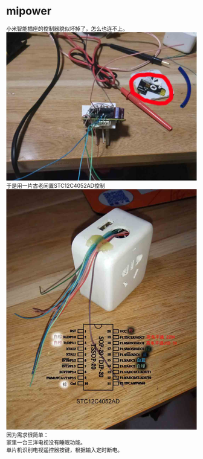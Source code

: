 # mipower
小米智能插座的控制器貌似坏掉了，怎么也连不上。  
![图片](https://github.com/www-w/mipower/blob/master/img/e.jpg)
于是用一片古老闲置STC12C4052AD控制  
![图片](https://github.com/www-w/mipower/blob/master/img/d.jpg)
因为需求很简单：  
家里一台三洋电视没有睡眠功能。  
单片机识别电视遥控器按键，根据输入定时断电。  
